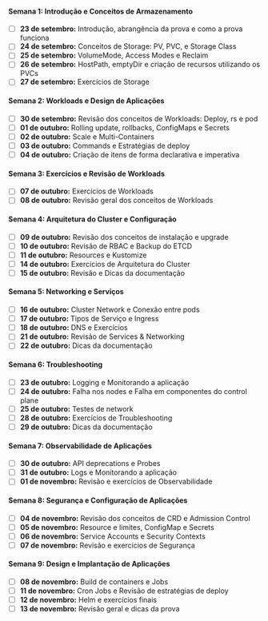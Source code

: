 #### Semana 1: Introdução e Conceitos de Armazenamento
- [ ] **23 de setembro:** Introdução, abrangência da prova e como a prova funciona
- [ ] **24 de setembro:** Conceitos de Storage: PV, PVC, e Storage Class
- [ ] **25 de setembro:** VolumeMode, Access Modes e Reclaim
- [ ] **26 de setembro:** HostPath, emptyDir e criação de recursos utilizando os PVCs
- [ ] **27 de setembro:** Exercícios de Storage

#### Semana 2: Workloads e Design de Aplicações
- [ ] **30 de setembro:** Revisão dos conceitos de Workloads: Deploy, rs e pod
- [ ] **01 de outubro:** Rolling update, rollbacks, ConfigMaps e Secrets
- [ ] **02 de outubro:** Scale e Multi-Containers
- [ ] **03 de outubro:** Commands e Estratégias de deploy
- [ ] **04 de outubro:** Criação de itens de forma declarativa e imperativa

#### Semana 3: Exercícios e Revisão de Workloads
- [ ] **07 de outubro:** Exercícios de Workloads
- [ ] **08 de outubro:** Revisão geral dos conceitos de Workloads

#### Semana 4: Arquitetura do Cluster e Configuração
- [ ] **09 de outubro:** Revisão dos conceitos de instalação e upgrade
- [ ] **10 de outubro:** Revisão de RBAC e Backup do ETCD
- [ ] **11 de outubro:** Resources e Kustomize
- [ ] **14 de outubro:** Exercícios de Arquitetura do Cluster
- [ ] **15 de outubro:** Revisão e Dicas da documentação

#### Semana 5: Networking e Serviços
- [ ] **16 de outubro:** Cluster Network e Conexão entre pods
- [ ] **17 de outubro:** Tipos de Serviço e Ingress
- [ ] **18 de outubro:** DNS e Exercícios
- [ ] **21 de outubro:** Revisão de Services & Networking
- [ ] **22 de outubro:** Dicas da documentação

#### Semana 6: Troubleshooting
- [ ] **23 de outubro:** Logging e Monitorando a aplicação
- [ ] **24 de outubro:** Falha nos nodes e Falha em componentes do control plane
- [ ] **25 de outubro:** Testes de network
- [ ] **28 de outubro:** Exercícios de Troubleshooting
- [ ] **29 de outubro:** Dicas da documentação

#### Semana 7: Observabilidade de Aplicações
- [ ] **30 de outubro:** API deprecations e Probes
- [ ] **31 de outubro:** Logs e Monitorando a aplicação
- [ ] **01 de novembro:** Revisão e exercícios de Observabilidade

#### Semana 8: Segurança e Configuração de Aplicações
- [ ] **04 de novembro:** Revisão dos conceitos de CRD e Admission Control
- [ ] **05 de novembro:** Resource e limites, ConfigMap e Secrets
- [ ] **06 de novembro:** Service Accounts e Security Contexts
- [ ] **07 de novembro:** Revisão e exercícios de Segurança

#### Semana 9: Design e Implantação de Aplicações
- [ ] **08 de novembro:** Build de containers e Jobs
- [ ] **11 de novembro:** Cron Jobs e Revisão de estratégias de deploy
- [ ] **12 de novembro:** Helm e exercícios finais
- [ ] **13 de novembro:** Revisão geral e dicas da prova
